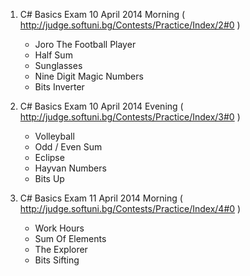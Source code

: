 1. C# Basics Exam 10 April 2014 Morning
( http://judge.softuni.bg/Contests/Practice/Index/2#0 )
	- Joro The Football Player
	- Half Sum
	- Sunglasses
	- Nine Digit Magic Numbers
	- Bits Inverter

2. C# Basics Exam 10 April 2014 Evening
( http://judge.softuni.bg/Contests/Practice/Index/3#0 )
	- Volleyball
	- Odd / Even Sum
	- Eclipse
	- Hayvan Numbers
	- Bits Up

3. C# Basics Exam 11 April 2014 Morning
( http://judge.softuni.bg/Contests/Practice/Index/4#0 )
	- Work Hours
	- Sum Of Elements
	- The Explorer
	- Bits Sifting